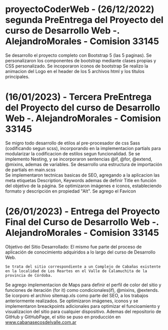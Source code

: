 # proyectoCoderWeb - (26/12/2022) segunda PreEntrega del Proyecto del curso de Desarrollo Web -. AlejandroMorales - Comision 33145
Se desarrollo el proyecto completo con Bootstrap 5 (las 5 paginas).
Se personalizaron los componentes de bootstrap mediante clases propias y CSS personalizado.
Se incoporaron iconos de bootstrap
Se realizo la animacion del Logo en el header de los 5 archivos html y los titulos principales.
# (16/01/2023) - Tercera PreEntrega del Proyecto del curso de Desarrollo Web -. AlejandroMorales - Comision 33145
Se migro todo desarrollo de etilos al pre-procesador de css Sass (codificando segun scss), incorporando en la implementacion partials para modularizar la codificacion de estilos segun funcionalidad.
Se se implemento Nesting, y se incorporaron sentencias @if, @for, @extend, @mixins, ademas de variables.
Se desarrollo una estructura de importación de partials en main.scss  
Se implementaron tectnicas basicas de SEO, agregando a la aplicacion las meta etiquetas Description, Keywords ademas de definir Title en función del objetivo de la página.
Se optimizaron imágenes e iconos, estableciendo formato y descripción en propiedad "Alt".
Se agrego el Favicon
# (26/01/2023) - Entrega del Proyecto Final del Curso de Desarrollo Web -. AlejandroMorales - Comision 33145
Objetivo del Sitio Desarrollado:
								El mismo fue parte del proceso de aplicación
	de conocimiento adquiridos a lo largo del curso de Desarrollo Web. 

	Se trata del sitio correspondiente a un Complejo de Cabañas existente en la localidad de Los Reartes en el Valle de Calamuchita de la provincia de Córdoba.


Se agrego implementacion de Maps para definir el perfil de color del sitio y funciones de iteración (for it) como condicionales(if), @mixins, @extends.
Se icorporo el archivo sitemap.xls como parte del SEO, a los trabajos anteriormente realizados.
Se optimizaron imágenes, iconos y se implementaron breackpoints adicionales para optimizar el funcioamiento y visualizacion del sitio para cualquier dispositivo.
Ademas del repositorio de GitHub y GitHubPage, el sitio se puso en producción en www.cabanasecosdelvalle.com.ar 